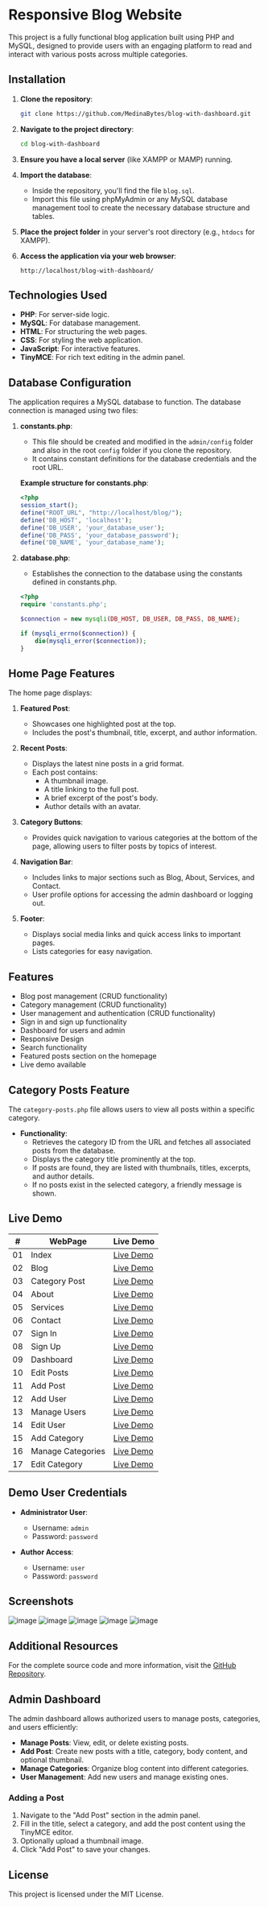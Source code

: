 
# Responsive Blog Website

This project is a fully functional blog application built using PHP and MySQL, designed to provide users with an engaging platform to read and interact with various posts across multiple categories.

## Installation

1. **Clone the repository**:
   ```bash
   git clone https://github.com/MedinaBytes/blog-with-dashboard.git
   ```

2. **Navigate to the project directory**:
   ```bash
   cd blog-with-dashboard
   ```

3. **Ensure you have a local server** (like XAMPP or MAMP) running.

4. **Import the database**:
   - Inside the repository, you'll find the file `blog.sql`. 
   - Import this file using phpMyAdmin or any MySQL database management tool to create the necessary database structure and tables.

5. **Place the project folder** in your server's root directory (e.g., `htdocs` for XAMPP).

6. **Access the application via your web browser**:
   ```arduino
   http://localhost/blog-with-dashboard/
   ```

## Technologies Used

- **PHP**: For server-side logic.
- **MySQL**: For database management.
- **HTML**: For structuring the web pages.
- **CSS**: For styling the web application.
- **JavaScript**: For interactive features.
- **TinyMCE**: For rich text editing in the admin panel.

## Database Configuration

The application requires a MySQL database to function. The database connection is managed using two files:

1. **constants.php**: 
   - This file should be created and modified in the `admin/config` folder and also in the root `config` folder if you clone the repository. 
   - It contains constant definitions for the database credentials and the root URL.

   **Example structure for constants.php**:
   ```php
   <?php
   session_start();
   define("ROOT_URL", "http://localhost/blog/");
   define('DB_HOST', 'localhost');
   define('DB_USER', 'your_database_user');
   define('DB_PASS', 'your_database_password');
   define('DB_NAME', 'your_database_name');
   ```

2. **database.php**: 
   - Establishes the connection to the database using the constants defined in constants.php.
   ```php
   <?php
   require 'constants.php';

   $connection = new mysqli(DB_HOST, DB_USER, DB_PASS, DB_NAME);

   if (mysqli_errno($connection)) {
       die(mysqli_error($connection));
   }
   ```

## Home Page Features

The home page displays:

1. **Featured Post**: 
   - Showcases one highlighted post at the top.
   - Includes the post's thumbnail, title, excerpt, and author information.

2. **Recent Posts**:
   - Displays the latest nine posts in a grid format.
   - Each post contains:
     - A thumbnail image.
     - A title linking to the full post.
     - A brief excerpt of the post's body.
     - Author details with an avatar.

3. **Category Buttons**:
   - Provides quick navigation to various categories at the bottom of the page, allowing users to filter posts by topics of interest.

4. **Navigation Bar**:
   - Includes links to major sections such as Blog, About, Services, and Contact.
   - User profile options for accessing the admin dashboard or logging out.

5. **Footer**:
   - Displays social media links and quick access links to important pages.
   - Lists categories for easy navigation.

## Features

- Blog post management (CRUD functionality)
- Category management (CRUD functionality)
- User management and authentication (CRUD functionality)
- Sign in and sign up functionality
- Dashboard for users and admin
- Responsive Design
- Search functionality
- Featured posts section on the homepage
- Live demo available

## Category Posts Feature

The `category-posts.php` file allows users to view all posts within a specific category. 

- **Functionality**:
  - Retrieves the category ID from the URL and fetches all associated posts from the database.
  - Displays the category title prominently at the top.
  - If posts are found, they are listed with thumbnails, titles, excerpts, and author details.
  - If no posts exist in the selected category, a friendly message is shown.

## Live Demo

|  #  | WebPage           | Live Demo                                                                                 |
| :-: | ----------------- | ----------------------------------------------------------------------------------------- |
| 01  | Index             | [Live Demo](https://medinabytes.lovestoblog.com/index.php)                              |
| 02  | Blog              | [Live Demo](https://medinabytes.lovestoblog.com/blog.php)                               |
| 03  | Category Post     | [Live Demo](https://medinabytes.lovestoblog.com/category-posts.php)                     |
| 04  | About             | [Live Demo](https://medinabytes.lovestoblog.com/about.php)                              |
| 05  | Services          | [Live Demo](https://medinabytes.lovestoblog.com/services.php)                           |
| 06  | Contact           | [Live Demo](https://medinabytes.lovestoblog.com/contact.php)                            |
| 07  | Sign In           | [Live Demo](https://medinabytes.lovestoblog.com/signin.php)                             |
| 08  | Sign Up           | [Live Demo](https://medinabytes.lovestoblog.com/signup.php)                             |
| 09  | Dashboard         | [Live Demo](https://medinabytes.lovestoblog.com/dashboard.php)                          |
| 10  | Edit Posts        | [Live Demo](https://medinabytes.lovestoblog.com/edit-post.php)                          |
| 11  | Add Post          | [Live Demo](https://medinabytes.lovestoblog.com/add-post.php)                           |
| 12  | Add User          | [Live Demo](https://medinabytes.lovestoblog.com/add-user.php)                           |
| 13  | Manage Users      | [Live Demo](https://medinabytes.lovestoblog.com/manage-users.php)                       |
| 14  | Edit User         | [Live Demo](https://medinabytes.lovestoblog.com/edit-user.php)                          |
| 15  | Add Category      | [Live Demo](https://medinabytes.lovestoblog.com/add-category.php)                       |
| 16  | Manage Categories | [Live Demo](https://medinabytes.lovestoblog.com/manage-categories.php)                  |
| 17  | Edit Category     | [Live Demo](https://medinabytes.lovestoblog.com/edit-category.php)                      |

## Demo User Credentials

- **Administrator User**:
  - Username: `admin`
  - Password: `password`
  
- **Author Access**:
  - Username: `user`
  - Password: `password`

## Screenshots
![image](https://github.com/user-attachments/assets/b0988cbb-0b25-4b08-9bb9-2c6fb50540cd)
![image](https://github.com/user-attachments/assets/fff797ec-3126-4a13-9bb3-2f08c3f945ba)
![image](https://github.com/user-attachments/assets/cfc97381-fc57-46ce-855a-060128b388c4)
![image](https://github.com/user-attachments/assets/3d59c3a9-f6a4-4741-8abf-6ec0c7a2c0ca)
![image](https://github.com/user-attachments/assets/bf7f9544-62ae-4a0f-ba69-f0da0e00557b)


## Additional Resources

For the complete source code and more information, visit the [GitHub Repository](https://github.com/MedinaBytes).

## Admin Dashboard

The admin dashboard allows authorized users to manage posts, categories, and users efficiently:

- **Manage Posts**: View, edit, or delete existing posts.
- **Add Post**: Create new posts with a title, category, body content, and optional thumbnail.
- **Manage Categories**: Organize blog content into different categories.
- **User Management**: Add new users and manage existing ones.

### Adding a Post

1. Navigate to the "Add Post" section in the admin panel.
2. Fill in the title, select a category, and add the post content using the TinyMCE editor.
3. Optionally upload a thumbnail image.
4. Click "Add Post" to save your changes.

## License

This project is licensed under the MIT License.
